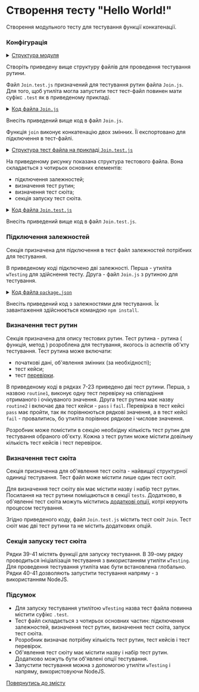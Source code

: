 #  Створення тесту "Hello World!"

Створення модульного тесту для тестування функції конкатенації.

### Конфігурація

<details>
  <summary><u>Структура модуля</u></summary>

```
testHello
    ├── Join.js
    ├── Join.test.js    
    └── package.json

```

</details>

Створіть приведену вище структуру файлів для проведення тестування рутини.

Файл `Join.test.js` призначений для тестування рутин файла `Join.js`. Для того, щоб утиліта могла запустити тест тест-файл повинен мати суфікс `.test` як в приведеному прикладі.

<details>
    <summary><u>Код файла <code>Join.js</code></u></summary>

```js    
module.exports.join = function( a, b )
{
  return String( a ) + String( b );
}

```

</details>

Внесіть приведений вище код в файл `Join.js`.

Функція `join` виконує конкатенацію двох змінних. Її експортовано для підключення в тест-файлі.

<details>
    <summary><u>Структура тест файла на прикладі <code>Join.test.js</code></u></summary>

![join.test.png](../../images/join.test.png)

</details>

На приведеному рисунку показана структура тестового файла. Вона складається з чотирьох основних елементів:
- підключення залежностей;
- визначення тест рутин;
- визначення тест сюіта;
- секція запуску тест сюіта.


<details>
    <summary><u>Код файла <code>Join.test.js</code></u></summary>

```json    

let _ = require( 'wTesting' );
let Join = require( './Join.js' );

//

function routine1( test )
{
  test.identical( Join.join( 'Hello ', 'world!' ), 'Hello world!' );
}

//

function routine2( test )
{

  test.case = 'pass';
  test.identical( Join.join( 1, 3 ), '13' );

  test.case = 'fail';
  test.identical( Join.join( 1, 3 ), 13 );

}

//

var Self =
{
  name : 'Join',
  tests :
  {
    routine1,
    routine2,
  }
}

//

Self = wTestSuite( Self );
if( typeof module !== 'undefined' && !module.parent )
wTester.test( Self.name );

```

</details>

Внесіть приведений вище код в файл `Join.test.js`.

### Підключення залежностей

Секція призначена для підключення в тест файл залежностей потрібних для тестування.

В приведеному коді підключено дві залежності. Перша - утиліта `wTesting` для здійснення тесту. Друга - файл `Join.js` з рутиною для тестування.

<details>
    <summary><u>Код файла <code>package.json</code></u></summary>

```json    
{
  "dependencies": {
    "wTesting": ""
  }
}

```

</details>

Внесіть приведений код з залежностями для тестування. Їх завантаження здійснюється командою `npm install`.

### Визначення тест рутин

Секція призначена для опису тестових рутин. Тест рутина - рутина ( функція, метод ) розроблена для тестування, якогось із аспектів об'кту тестування. Тест рутина може включати:
- початкові дані, об'явлення змінних (за необхідності);
- тест кейси;
- тест [перевірки](../TestCheck.md).

В приведеному коді в рядках 7-23 приведено дві тест рутини. Перша, з назвою `routine1`, виконує одну тест перевірку на співпадіння отриманого і очікуваного значення. Друга тест рутина має назву `routine2` і включає два тест кейси - `pass` i `fail`. Перевірка в тест кейсі `pass` має пройти, так як порівнюються рядкові значення, а в тест кейсі `fail` - провалитись, бо утиліта порівнює рядкове і числове значення.

Розробник може помістити в секцію необхідну кількість тест рутин для тестування обраного об'єкту. Кожна з тест рутин може містити довільну кількість тест кейсів і тест перевірок.

### Визначення тест сюіта

Секція призначенна для об'явлення тест сюіта - найвищої структурної одиниці тестування. Тест файл може містити лише один тест сюіт.

Для визначення тест сюіту він має містити назву і набір тест рутин. Посилання на тест рутини поміщаються в секції `tests`. Додатково, в об'явленні тест сюіта можуть міститись [додаткові опції](TestOptions.md), котрі керують процесом тестування.

Згідно приведеного коду, файл `Join.test.js` містить тест сюіт `Join`. Тест сюіт має дві тест рутини та не містить додаткових опцій.

### Cекція запуску тест сюіта

Рядки 39-41 містять функції для запуску тестування.
В 39-ому рядку проводиться ініціалізація тестування з використанням утиліти `wTesting`. Для проведення тестування утиліта має бути встановлена глобально.  
Рядки 40-41 дозволяють запустити тестування напряму - з використанням NodeJS.

### Підсумок

- Для запуску тестування утилітою `wTesting` назва тест файла повинна містити суфікс `.test`.
- Тест файл складається з чотирьох основних частин: підключення залежностей, визначення тест рутин, визначення тест сюіта, запуск тест сюіта.
- Розробник визначає потрібну кількість тест рутин, тест кейсів і тест перевірок.
- Об'явлення тест сюіту має містити назву і набір тест рутин. Додатково можуть бути об'явлені опції тестування.
- Запустити тестування можна з допомогою утиліти `wTesting` і напряму, використовуючи NodeJS.

[Повернутись до змісту](../README.md#Туторіали)

